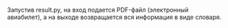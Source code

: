 Запустив result.py, на вход подается PDF-файл (электронный авиабилет), а на выходе возвращается вся информация в виде словаря.
